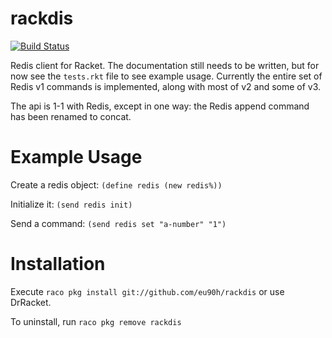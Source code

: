 # rackdis
[![Build Status](https://travis-ci.org/eu90h/rackdis.svg?branch=master)](https://travis-ci.org/eu90h/rackdis)

Redis client for Racket. The documentation still needs to be written, but for now see the `tests.rkt` file to see example
usage. Currently the entire set of Redis v1 commands is implemented, along with most of v2 and some of v3. 

The api is 1-1 with Redis, except in one way: the Redis append command has been renamed to concat.

Example Usage
=============
Create a redis object: `(define redis (new redis%))`

Initialize it: `(send redis init)`

Send a command: `(send redis set "a-number" "1")`

Installation
============
Execute `raco pkg install git://github.com/eu90h/rackdis` or use DrRacket.

To uninstall, run `raco pkg remove rackdis`
